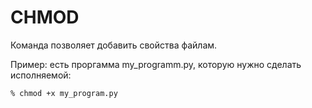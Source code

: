 # CHMOD

Команда позволяет добавить свойства файлам.

Пример: есть проргамма my_programm.py, которую нужно сделать исполняемой:

```
% chmod +x my_program.py
```
